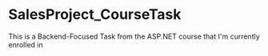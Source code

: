 # SalesProject_CourseTask
This is a Backend-Focused Task from the ASP.NET course that I'm currently enrolled in
